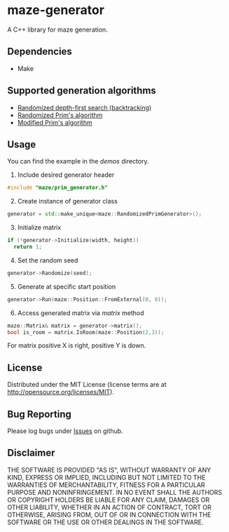 # maze-generator
A C++ library for maze generation.

## Dependencies
* Make

## Supported generation algorithms
- [Randomized depth-first search (backtracking)][1]
- [Randomized Prim's algorithm][2]
- [Modified Prim's algorithm][3]

[1]: https://en.wikipedia.org/wiki/Maze_generation_algorithm#Iterative_implementation
[2]: https://en.wikipedia.org/wiki/Maze_generation_algorithm#Randomized_Prim's_algorithm
[3]: https://en.wikipedia.org/wiki/Maze_generation_algorithm#Modified_version

## Usage
You can find the example in the _demos_ directory.
1. Include desired generator header
```cpp
#include "maze/prim_generator.h"
```
2. Create instance of generator class
```cpp
generator = std::make_unique<maze::RandomizedPrimGenerator>();
```
3. Initialize matrix
```cpp
if (!generator->Initialize(width, height))
  return 1;
```
4. Set the random seed
```cpp
generator->Randomize(seed);
```
5. Generate at specific start position
```cpp
generator->Run(maze::Position::FromExternal(0, 0));
```
6. Access generated matrix via _matrix_ method
```cpp
maze::Matrix& matrix = generator->matrix();
bool is_room = matrix.IsRoom(maze::Position(2,3));
```
For matrix positive X is right, positive Y is down.

## License
Distributed under the MIT License (license terms are at http://opensource.org/licenses/MIT).

## Bug Reporting
Please log bugs under [Issues](https://github.com/Shtille/maze-generator/issues) on github.

## Disclaimer
THE SOFTWARE IS PROVIDED "AS IS", WITHOUT WARRANTY OF ANY KIND, EXPRESS OR
IMPLIED, INCLUDING BUT NOT LIMITED TO THE WARRANTIES OF MERCHANTABILITY,
FITNESS FOR A PARTICULAR PURPOSE AND NONINFRINGEMENT. IN NO EVENT SHALL THE
AUTHORS OR COPYRIGHT HOLDERS BE LIABLE FOR ANY CLAIM, DAMAGES OR OTHER
LIABILITY, WHETHER IN AN ACTION OF CONTRACT, TORT OR OTHERWISE, ARISING FROM,
OUT OF OR IN CONNECTION WITH THE SOFTWARE OR THE USE OR OTHER DEALINGS IN THE
SOFTWARE.
